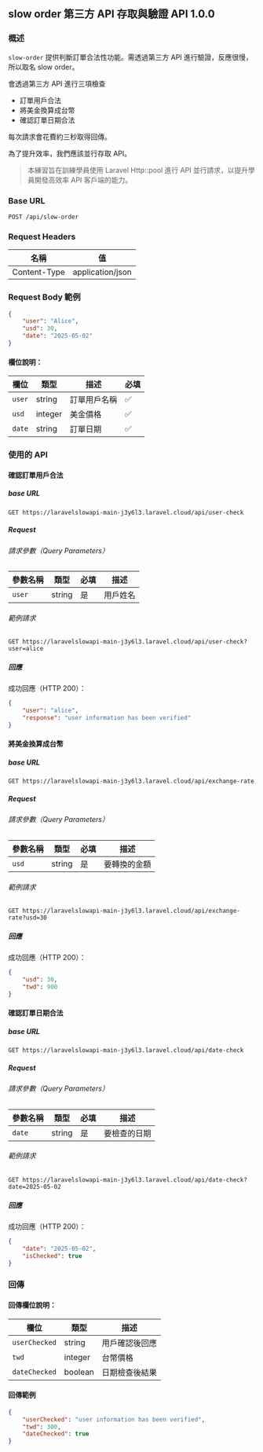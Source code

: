 ## slow order 第三方 API 存取與驗證 API 1.0.0

### 概述

`slow-order` 提供判斷訂單合法性功能。需透過第三方 API 進行驗證，反應很慢，所以取名 slow order。

會透過第三方 API 進行三項檢查

- 訂單用戶合法
- 將美金換算成台幣
- 確認訂單日期合法

每次請求會花費約三秒取得回傳。

為了提升效率，我們應該並行存取 API。

> 本練習旨在訓練學員使用 Laravel Http::pool 進行 API 並行請求，以提升學員開發高效率 API 客戶端的能力。

### Base URL

```
POST /api/slow-order
```

### Request Headers

| 名稱           | 值                |
|--------------|------------------|
| Content-Type | application/json |

### Request Body 範例

```json
{
    "user": "Alice",
    "usd": 30,
    "date": "2025-05-02"
}
```

#### 欄位說明：

| 欄位     | 類型      | 描述     | 必填 |
|--------|---------|--------|----|
| `user` | string  | 訂單用戶名稱 | ✅  |
| `usd`  | integer | 美金價格   | ✅  |
| `date` | string  | 訂單日期   | ✅  |

### 使用的 API

#### 確認訂單用戶合法

##### base URL

```
GET https://laravelslowapi-main-j3y6l3.laravel.cloud/api/user-check
```

##### Request

###### 請求參數（Query Parameters）

| 參數名稱   | 類型     | 必填 | 描述   |
|--------|--------|----|------|
| `user` | string | 是  | 用戶姓名 |

###### 範例請求

```http
GET https://laravelslowapi-main-j3y6l3.laravel.cloud/api/user-check?user=alice
```

##### 回應

成功回應（HTTP 200）：

```json
{
    "user": "alice",
    "response": "user information has been verified"
}
```

#### 將美金換算成台幣

##### base URL

```
GET https://laravelslowapi-main-j3y6l3.laravel.cloud/api/exchange-rate
```

##### Request

###### 請求參數（Query Parameters）

| 參數名稱  | 類型     | 必填 | 描述     |
|-------|--------|----|--------|
| `usd` | string | 是  | 要轉換的金額 |

###### 範例請求

```http
GET https://laravelslowapi-main-j3y6l3.laravel.cloud/api/exchange-rate?usd=30
```

##### 回應

成功回應（HTTP 200）：

```json
{
    "usd": 30,
    "twd": 900
}
```

#### 確認訂單日期合法

##### base URL

```
GET https://laravelslowapi-main-j3y6l3.laravel.cloud/api/date-check
```

##### Request

###### 請求參數（Query Parameters）

| 參數名稱   | 類型     | 必填 | 描述     |
|--------|--------|----|--------|
| `date` | string | 是  | 要檢查的日期 |

###### 範例請求

```http
GET https://laravelslowapi-main-j3y6l3.laravel.cloud/api/date-check?date=2025-05-02
```

##### 回應

成功回應（HTTP 200）：

```json
{
    "date": "2025-05-02",
    "isChecked": true
}
```

### 回傳

#### 回傳欄位說明：

| 欄位            | 類型      | 描述      |
|---------------|---------|---------|
| `userChecked` | string  | 用戶確認後回應 |
| `twd`         | integer | 台幣價格    |
| `dateChecked` | boolean | 日期檢查後結果 |

#### 回傳範例

```json
{
    "userChecked": "user information has been verified",
    "twd": 300,
    "dateChecked": true
}
```
